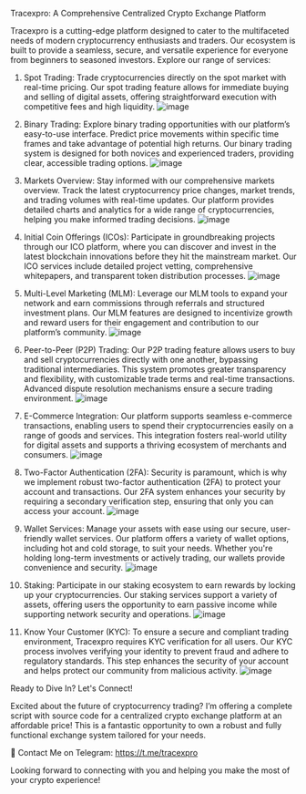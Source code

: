 Tracexpro: A Comprehensive Centralized Crypto Exchange Platform

Tracexpro is a cutting-edge platform designed to cater to the multifaceted needs of modern cryptocurrency enthusiasts and traders. Our ecosystem is built to provide a seamless, secure, and versatile experience for everyone from beginners to seasoned investors. Explore our range of services:

1. Spot Trading:
Trade cryptocurrencies directly on the spot market with real-time pricing. Our spot trading feature allows for immediate buying and selling of digital assets, offering straightforward execution with competitive fees and high liquidity.
![image](https://github.com/user-attachments/assets/83b2eae1-2a02-418e-8305-9e4ef320477e)

2. Binary Trading:
Explore binary trading opportunities with our platform’s easy-to-use interface. Predict price movements within specific time frames and take advantage of potential high returns. Our binary trading system is designed for both novices and experienced traders, providing clear, accessible trading options.
![image](https://github.com/user-attachments/assets/a865c671-892b-44a8-98bf-ef359ac4b9de)

3. Markets Overview:
Stay informed with our comprehensive markets overview. Track the latest cryptocurrency price changes, market trends, and trading volumes with real-time updates. Our platform provides detailed charts and analytics for a wide range of cryptocurrencies, helping you make informed trading decisions.
![image](https://github.com/user-attachments/assets/3b141ea1-b339-41ae-bce1-e3aedb0eb409)

4. Initial Coin Offerings (ICOs):
Participate in groundbreaking projects through our ICO platform, where you can discover and invest in the latest blockchain innovations before they hit the mainstream market. Our ICO services include detailed project vetting, comprehensive whitepapers, and transparent token distribution processes.
![image](https://github.com/user-attachments/assets/46e83e5c-f563-4941-8c7f-477935afa384)

5. Multi-Level Marketing (MLM):
Leverage our MLM tools to expand your network and earn commissions through referrals and structured investment plans. Our MLM features are designed to incentivize growth and reward users for their engagement and contribution to our platform’s community.
![image](https://github.com/user-attachments/assets/ddff27ac-b7f2-4c27-b28f-83d64e144d4b)

6. Peer-to-Peer (P2P) Trading:
Our P2P trading feature allows users to buy and sell cryptocurrencies directly with one another, bypassing traditional intermediaries. This system promotes greater transparency and flexibility, with customizable trade terms and real-time transactions. Advanced dispute resolution mechanisms ensure a secure trading environment.
![image](https://github.com/user-attachments/assets/41c200f6-a1c8-4de3-a24e-fd66b8fb5402)

7. E-Commerce Integration:
Our platform supports seamless e-commerce transactions, enabling users to spend their cryptocurrencies easily on a range of goods and services. This integration fosters real-world utility for digital assets and supports a thriving ecosystem of merchants and consumers.
![image](https://github.com/user-attachments/assets/3cc55c46-df1b-4b09-b176-1b6496d9ba59)

8. Two-Factor Authentication (2FA):
Security is paramount, which is why we implement robust two-factor authentication (2FA) to protect your account and transactions. Our 2FA system enhances your security by requiring a secondary verification step, ensuring that only you can access your account.
![image](https://github.com/user-attachments/assets/6b0d0519-dce6-4097-91b9-f1b1ff2453db)

9. Wallet Services:
Manage your assets with ease using our secure, user-friendly wallet services. Our platform offers a variety of wallet options, including hot and cold storage, to suit your needs. Whether you're holding long-term investments or actively trading, our wallets provide convenience and security.
![image](https://github.com/user-attachments/assets/2c80bdc9-644c-4943-b242-db1ca5da7693)

10. Staking:
Participate in our staking ecosystem to earn rewards by locking up your cryptocurrencies. Our staking services support a variety of assets, offering users the opportunity to earn passive income while supporting network security and operations.
![image](https://github.com/user-attachments/assets/3894d388-63b1-440b-9862-e053276cdcd3)

11. Know Your Customer (KYC):
To ensure a secure and compliant trading environment, Tracexpro requires KYC verification for all users. Our KYC process involves verifying your identity to prevent fraud and adhere to regulatory standards. This step enhances the security of your account and helps protect our community from malicious activity.
![image](https://github.com/user-attachments/assets/33b6c210-eea4-472f-b9b3-cb829f707712)

Ready to Dive In? Let's Connect!

Excited about the future of cryptocurrency trading? I’m offering a complete script with source code for a centralized crypto exchange platform at an affordable price! This is a fantastic opportunity to own a robust and fully functional exchange system tailored for your needs.

📲 Contact Me on Telegram: https://t.me/tracexpro

Looking forward to connecting with you and helping you make the most of your crypto experience!


